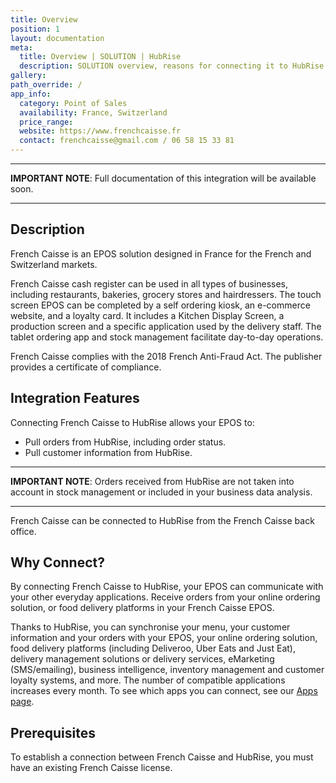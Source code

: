 ```yaml
---
title: Overview
position: 1
layout: documentation
meta:
  title: Overview | SOLUTION | HubRise
  description: SOLUTION overview, reasons for connecting it to HubRise and summary of integrated features. Synchronise data between your [EPOS] and your other apps.
gallery:
path_override: /
app_info:
  category: Point of Sales
  availability: France, Switzerland
  price_range:
  website: https://www.frenchcaisse.fr
  contact: frenchcaisse@gmail.com / 06 58 15 33 81
---
```


---

**IMPORTANT NOTE**: Full documentation of this integration will be available soon.

---

## Description

French Caisse is an EPOS solution designed in France for the French and Switzerland markets.

French Caisse cash register can be used in all types of businesses, including restaurants, bakeries, grocery stores and hairdressers. The touch screen EPOS can be completed by a self ordering kiosk, an e-commerce website, and a loyalty card. It includes a Kitchen Display Screen, a production screen and a specific application used by the delivery staff. The tablet ordering app and stock management facilitate day-to-day operations.

French Caisse complies with the 2018 French Anti-Fraud Act. The publisher provides a certificate of compliance.

## Integration Features

Connecting French Caisse to HubRise allows your EPOS to:

- Pull orders from HubRise, including order status.
- Pull customer information from HubRise.

---

**IMPORTANT NOTE**: Orders received from HubRise are not taken into account in stock management or included in your business data analysis. 

---

French Caisse can be connected to HubRise from the French Caisse back office.

## Why Connect?

By connecting French Caisse to HubRise, your EPOS can communicate with your other everyday applications. Receive orders from your online ordering solution, or food delivery platforms in your French Caisse EPOS. 

Thanks to HubRise, you can synchronise your menu, your customer information and your orders with your EPOS, your online ordering solution, food delivery platforms (including Deliveroo, Uber Eats and Just Eat), delivery management solutions or delivery services, eMarketing (SMS/emailing), business intelligence, inventory management and customer loyalty systems, and more. The number of compatible applications increases every month. To see which apps you can connect, see our [Apps page](/apps).

## Prerequisites

To establish a connection between French Caisse and HubRise, you must have an existing French Caisse license.
